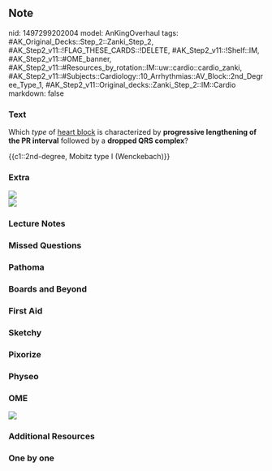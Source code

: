 ## Note
nid: 1497299202004
model: AnKingOverhaul
tags: #AK_Original_Decks::Step_2::Zanki_Step_2, #AK_Step2_v11::!FLAG_THESE_CARDS::!DELETE, #AK_Step2_v11::!Shelf::IM, #AK_Step2_v11::#OME_banner, #AK_Step2_v11::#Resources_by_rotation::IM::uw::cardio::cardio_zanki, #AK_Step2_v11::#Subjects::Cardiology::10_Arrhythmias::AV_Block::2nd_Degree_Type_1, #AK_Step2_v11::Original_decks::Zanki_Step_2::IM::Cardio
markdown: false

### Text
Which <i>type</i> of <u>heart block</u> is characterized by
<b>progressive lengthening of the PR interval</b> followed by a
<b>dropped QRS complex</b>?
<div>
  {{c1::2nd-degree, Mobitz type I (Wenckebach)}}
</div>

### Extra
<img src="mobitz%201%202.png">
<div><img src="mobitz%201.png"></div>

### Lecture Notes


### Missed Questions


### Pathoma


### Boards and Beyond


### First Aid


### Sketchy


### Pixorize


### Physeo


### OME
<div class="ome-widget">
  <a href="https://onlinemeded.org?ref=anki"><img src=
  "_OME_AnkiFlashcards_General_7.png"></a>
</div>

### Additional Resources


### One by one

